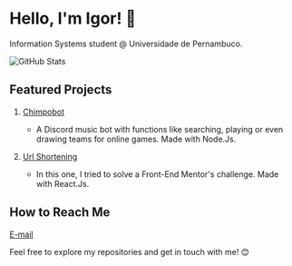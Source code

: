 # Hello, I'm Igor! 👋

Information Systems student @ Universidade de Pernambuco.

<img src="https://github-readme-stats-sigma-five.vercel.app/api?username=igormath&count_private=true&show_icons=true&theme=radical" alt="GitHub Stats" />

## Featured Projects

1. [Chimpobot](https://github.com/igormath/chimpobot)
   - A Discord music bot with functions like searching, playing or even drawing teams for online games. Made with Node.Js.

2. [Url Shortening](https://github.com/igormath/url-shortening)
   - In this one, I tried to solve a Front-End Mentor's challenge. Made with React.Js.

## How to Reach Me

[E-mail](mailto:matheus.igor.p@gmail.com)

Feel free to explore my repositories and get in touch with me! 😊

